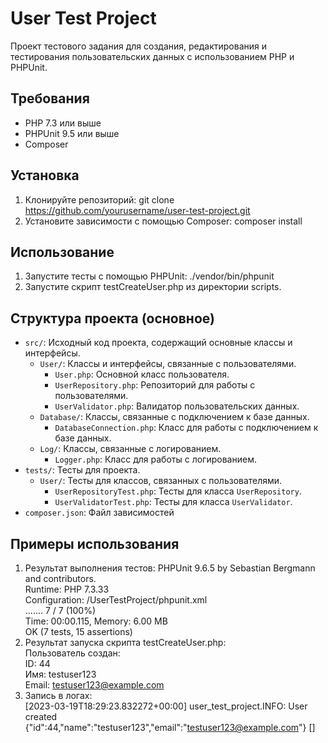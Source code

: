 # User Test Project

Проект тестового задания для создания, редактирования и тестирования пользовательских данных с использованием PHP и PHPUnit.

## Требования

- PHP 7.3 или выше
- PHPUnit 9.5 или выше
- Composer

## Установка

1. Клонируйте репозиторий:
   git clone https://github.com/yourusername/user-test-project.git
2. Установите зависимости с помощью Composer:
   composer install

## Использование

1. Запустите тесты с помощью PHPUnit:
   ./vendor/bin/phpunit
2. Запустите скрипт testCreateUser.php из директории scripts.

## Структура проекта (основное)

- `src/`: Исходный код проекта, содержащий основные классы и интерфейсы.
    - `User/`: Классы и интерфейсы, связанные с пользователями.
        - `User.php`: Основной класс пользователя.
        - `UserRepository.php`: Репозиторий для работы с пользователями.
        - `UserValidator.php`: Валидатор пользовательских данных.
    - `Database/`: Классы, связанные с подключением к базе данных.
        - `DatabaseConnection.php`: Класс для работы с подключением к базе данных.
    - `Log/`: Классы, связанные с логированием.
        - `Logger.php`: Класс для работы с логированием.
- `tests/`: Тесты для проекта.
    - `User/`: Тесты для классов, связанных с пользователями.
        - `UserRepositoryTest.php`: Тесты для класса `UserRepository`.
        - `UserValidatorTest.php`: Тесты для класса `UserValidator`.
- `composer.json`: Файл зависимостей

## Примеры использования
1. Результат выполнения тестов:
PHPUnit 9.6.5 by Sebastian Bergmann and contributors.  
Runtime:       PHP 7.3.33  
Configuration: /UserTestProject/phpunit.xml  
.......  7 / 7 (100%)  
Time: 00:00.115, Memory: 6.00 MB  
OK (7 tests, 15 assertions)
2. Результат запуска скрипта testCreateUser.php:  
   Пользователь создан:  
   ID: 44  
   Имя: testuser123  
   Email: testuser123@example.com  
3. Запись в логах:  
   [2023-03-19T18:29:23.832272+00:00] user_test_project.INFO: User created {"id":44,"name":"testuser123","email":"testuser123@example.com"} []


